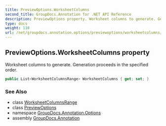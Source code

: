 ```yaml
---
title: PreviewOptions.WorksheetColumns
second_title: GroupDocs.Annotation for .NET API Reference
description: PreviewOptions property. Worksheet columns to generate. Generation proceeds in the specified order
type: docs
weight: 110
url: /net/groupdocs.annotation.options/previewoptions/worksheetcolumns/
---
```

## PreviewOptions.WorksheetColumns property

Worksheet columns to generate. Generation proceeds in the specified order.

```csharp
public List<WorksheetColumnsRange> WorksheetColumns { get; set; }
```

### See Also

* class [WorksheetColumnsRange](../../worksheetcolumnsrange/)
* class [PreviewOptions](../)
* namespace [GroupDocs.Annotation.Options](../../previewoptions/)
* assembly [GroupDocs.Annotation](../../../)


